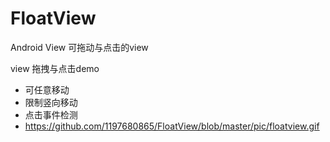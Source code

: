 # FloatView
Android View 可拖动与点击的view

view 拖拽与点击demo
- 可任意移动
- 限制竖向移动
- 点击事件检测
- <https://github.com/1197680865/FloatView/blob/master/pic/floatview.gif>
